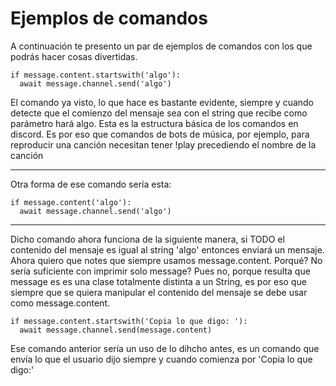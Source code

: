 # Ejemplos de comandos

A continuación te presento un par de ejemplos de comandos con los que podrás hacer cosas divertidas.

    if message.content.startswith('algo'):
      await message.channel.send('algo')
    
    
El comando ya visto, lo que hace es bastante evidente, siempre y cuando detecte que el comienzo del mensaje sea con el string que recibe como parámetro hará algo. Esta es la estructura básica de los comandos en discord. Es por eso que comandos de bots de música, por ejemplo, para reproducir una canción necesitan tener !play precediendo el nombre de la canción

----------------------------------------------------------------------------------------------------

Otra forma de ese comando sería esta:

    if message.content('algo'):
      await message.channel.send('algo')
    
----------------------------------------------------------------------------------------------------
    
Dicho comando ahora funciona de la siguiente manera, si TODO el contenido del mensaje es igual al string 'algo' entonces enviará un mensaje. Ahora quiero que notes que siempre usamos message.content. Porqué? No sería suficiente con imprimir solo message? Pues no, porque resulta que message es es una clase totalmente distinta a un String, es por eso que siempre que se quiera manipular el contenido del mensaje se debe usar como message.content. 


    if message.content.startswith('Copia lo que digo: '):
      await message.channel.send(message.content)
    
    
Ese comando anterior sería un uso de lo dihcho antes, es un comando que envía lo que el usuario dijo siempre y cuando comienza por 'Copia lo que digo:'
